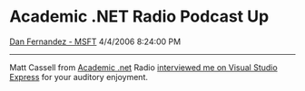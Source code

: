<div id="page">

# Academic .NET Radio Podcast Up

[Dan Fernandez -
MSFT](https://social.msdn.microsoft.com/profile/Dan%20Fernandez%20-%20MSFT)
4/4/2006 8:24:00 PM

-----

<div id="content">

Matt Cassell from [Academic
.net](http://www.academicdotnet.com/DesktopDefault.aspx?tabid=131) Radio
[interviewed me on Visual Studio
Express](http://www.academicdotnet.com/DesktopDefault.aspx?tabid=131)
for your auditory enjoyment.

</div>

</div>

